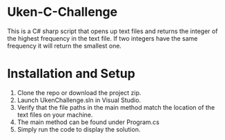 # Uken-C-Challenge

This is a C# sharp script that opens up text files and returns the integer of the highest frequency in the text file. If two integers have the same frequency it will return the smallest one.

# Installation and Setup

1. Clone the repo or download the project zip.
2. Launch UkenChallenge.sln in Visual Studio.
3. Verify that the file paths in the main method match the location of the text files on your machine.
4. The main method can be found under Program.cs
5. Simply run the code to display the solution. 
